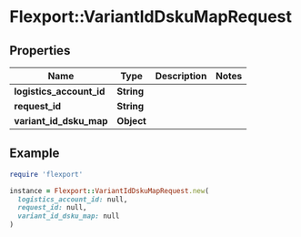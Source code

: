 # Flexport::VariantIdDskuMapRequest

## Properties

| Name | Type | Description | Notes |
| ---- | ---- | ----------- | ----- |
| **logistics_account_id** | **String** |  |  |
| **request_id** | **String** |  |  |
| **variant_id_dsku_map** | **Object** |  |  |

## Example

```ruby
require 'flexport'

instance = Flexport::VariantIdDskuMapRequest.new(
  logistics_account_id: null,
  request_id: null,
  variant_id_dsku_map: null
)
```

